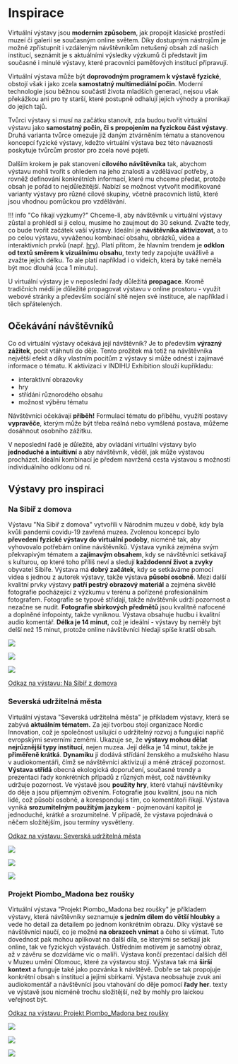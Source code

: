 # Inspirace

Virtuální výstavy jsou **moderním způsobem**, jak propojit klasické prostředí muzeí či galerií se současným online světem. Díky dostupným nástrojům je možné zpřístupnit i vzdáleným návštěvníkům netušený obsah zdí našich institucí, seznámit je s aktuálními výsledky výzkumů či představit jim současné i minulé výstavy, které pracovníci paměťových institucí připravují. 

Virtuální výstava může být **doprovodným programem k výstavě fyzické**, obstojí však i jako zcela **samostatný multimediální počin**. Moderní technologie jsou běžnou součástí života mladších generací, nejsou však překážkou ani pro ty starší, které postupně odhalují jejich výhody a pronikají do jejich tajů. 

Tvůrci výstavy si musí na začátku stanovit, zda budou tvořit virtuální výstavu jako **samostatný počin, či s propojením na fyzickou část výstavy**. Druhá varianta tvůrce omezuje již daným ztvárněním tématu a stanovenou koncepcí fyzické výstavy, kdežto virtuální výstava bez této návaznosti poskytuje tvůrcům prostor pro zcela nové pojetí. 

Dalším krokem je pak stanovení **cílového návštěvníka** tak, abychom výstavu mohli tvořit s ohledem na jeho znalosti a vzdělávací potřeby, a rovněž definování konkrétních informací, které mu chceme předat, protože obsah je pořád to nejdůležitější. Nabízí se možnost vytvořit modifikované varianty výstavy pro různé cílové skupiny, včetně pracovních listů, které jsou vhodnou pomůckou pro vzdělávání. 

!!! info "Co říkají výzkumy?"
    Chceme-li, aby návštěvník u virtuální výstavy zůstal a prohlédl si ji celou, musíme ho zaujmout do 30 sekund. Zvažte tedy, co bude tvořit začátek vaší výstavy. Ideální je **návštěvníka aktivizovat**, a to po celou výstavu, vyváženou kombinací obsahu, obrázků, videa a interaktivních prvků (např. [hry](hry.md)). Platí přitom, že hlavním trendem je **odklon od textů směrem k vizuálnímu obsahu**, texty tedy zapojujte uvážlivě a zvažte jejich délku. To ale platí například i o videích, která by také neměla být moc dlouhá (cca 1 minutu). 

U virtuální výstavy je v neposlední řady důležitá **propagace**. Kromě tradičních médií je důležité propagovat výstavu v online prostoru - využít webové stránky a především sociální sítě nejen své instituce, ale například i těch spřátelených. 

## Očekávání návštěvníků 

Co od virtuální výstavy očekává její návštěvník? Je to především **výrazný zážitek**, pocit vtáhnutí do děje. Tento prožitek má totiž na návštěvníka největší efekt a díky vlastním pocitům z výstavy si může odnést i zajímavé informace o tématu. K aktivizaci v INDIHU Exhibition slouží kupříkladu: 

- interaktivní obrazovky
- hry
- střídání různorodého obsahu
- možnost výběru tématu

Návštěvníci očekávají **příběh!** Formulací tématu do příběhu, využití postavy **vypravěče**, kterým může být třeba reálná nebo vymšlená postava, můžeme dosáhnout osobního zážitku. 

V neposlední řadě je důležité, aby ovládání virtuální výstavy bylo **jednoduché a intuitivní** a aby návštěvník, věděl, jak může výstavou procházet. Ideální kombinací je předem navržená cesta výstavou s možností individuálního odklonu od ní. 

## Výstavy pro inspiraci

### Na Sibiř z domova

Výstavu "Na Sibiř z domova" vytvořili v Národním muzeu v době, kdy byla kvůli pandemii covidu-19 zavřená muzea. Zvolenou koncepcí bylo **převedení fyzické výstavy do virtuální podoby**, nicméně tak, aby vyhovovalo potřebám online návštěvníků. Výstava vyniká zejména svým překvapivým tématem a **zajímavým obsahem**, kdy se návštěvníci setkávají s kulturou, op které toho příliš neví a sledují **každodenní život a zvyky** obyvatel Sibiře. Výstava má **dobrý začátek**, kdy se setkáváme pomocí videa s jednou z autorek výstavy, takže výstava **působí osobně**. Mezi další kvalitní prvky výstavy **patří pestrý obrazový materiál** a zejména skvělé fotografie pocházející z výzkumu v terénu a pořízené profesionálním fotografem. Fotografie se typově střídají, takže návštěvník udrží pozornost a nezačne se nudit. **Fotografie sbírkových předmětů** jsou kvalitně nafocené a doplněné infopointy, takže vyniknou. Výstava obsahuje hudbu i kvalitní audio komentář. **Délka je 14 minut**, což je ideální - výstavy by neměly být delší než 15 minut, protože online návštěvníci hledají spíše kratší obsah. 

![](img/sibir1.png)

![](img/sibir2.png)

![](img/sibir3.png)

[Odkaz na výstavu: Na Sibiř z domova](https://exhibition.indihu.cz/view/na-sibir-z-domova/)

### Severská udržitelná města

Virtuální výstava "Severská udržitelná města" je příkladem výstavy, která se zabývá **aktuálním tématem.** Za její tvorbou stojí organizace Nordic Innovation, což je společnost usilující o udržitelný rozvoj a fungující napříč evropskými severními zeměmi. Ukazuje se, že **výstavy mohou dělat nejrůznější typy institucí**, nejen muzea. Její délka je 14 minut, takže je **přiměřeně krátká**. **Dynamiku** jí dodává střídání ženského a mužského hlasu v audiokomentáři, čímž se návštěvníci aktivizují a méně ztrácejí pozornost. **Výstava střídá** obecná ekologická doporučení, současné trendy a prezentaci řady konkrétních případů z různých měst, což návštěvníky udržuje pozornost. Ve výstavě jsou **použity hry**, které vtahují návštěvníky do děje a jsou příjemným oživením. Fotografie jsou kvalitní, jsou na nich lidé, což působí osobně, a korespondují s tím, co komentátoři říkají. Výstava vyniká **srozumitelným použitým jazykem** - pojmenování kapitol je jednoduché, krátké a srozumitelné. V případě, že výstava pojednává o něčem složitějším, jsou termíny vysvětleny. 

[Odkaz na výstavu: Severská udržitelná města](https://exhibition.indihu.cz/view/severska-udrzitelna-mesta/)

![](img/severska-mesta2.png)

![](img/severska-mesta1.png)

![](img/severska-mesta3.png)

### Projekt Piombo_Madona bez roušky

Virtuální výstava "Projekt Piombo_Madona bez roušky" je příkladem výstavy, která návštěvníky seznamuje **s jedním dílem do větší hloubky** a vede ho detail za detailem po jednom konkrétním obrazu. Díky výstavě se návštěvníci naučí, co je možné **na obrazech vnímat** a čeho si všímat. Tuto dovednost pak mohou aplikovat na další díla, se kterými se setkají jak online, tak ve fyzických výstavách. Ústředním motivem je samotný obraz, až v závěru se dozvídáme víc o malíři. Výstava končí prezentací dalších děl v Muzeu umění Olomouc, které za výstavou stojí. Výstava tak má **širší kontext** a funguje také jako pozvánka k návštěvě. Dobře se tak propojuje konkrétní obsah s institucí a jejími sbírkami. Výstava neobsahuje zvuk ani audiokomentář a návštěvníci jsou vtahování do děje pomocí **řady her**. texty ve výstavě jsou nicméně trochu složitější, než by mohly pro laickou veřejnost být. 

[Odkaz na výstavu: Projekt Piombo_Madona bez roušky](https://exhibition.indihu.cz/view/ProjektPiombo2021-05-05T115848277Z/1/0)

![](img/piombo1.png)

![](img/piombo2.png)

![](img/piombo3.png)
